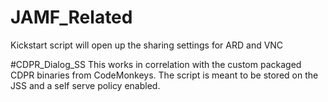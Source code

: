 # JAMF_Related

Kickstart script will open up the sharing settings for ARD and VNC

#CDPR_Dialog_SS
This works in correlation with the custom packaged CDPR binaries from CodeMonkeys. The script is meant to be stored on the JSS and a self serve policy enabled.
